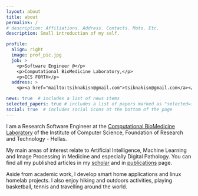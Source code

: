 ```yaml
---
layout: about
title: about
permalink: /
# description: Affiliations. Address. Contacts. Moto. Etc.
description: Small introduction of my self.

profile:
  align: right
  image: prof_pic.jpg
  job: >
    <p>Software Engineer @</p>
    <p>Computational BioMedicine Laboratory,</p>
    <p>ICS FORTH</p>
  address: >
    <p><a href="mailto:tsiknakisn@gmail.com">tsiknakisn@gmail.com</a></p>

news: true  # includes a list of news items
selected_papers: true # includes a list of papers marked as "selected={true}"
social: true  # includes social icons at the bottom of the page
---
```


I am a Research Software Engineer at the [Computational BioMedicine Laboratory](https://www.ics.forth.gr/cbml) of the Institute of Computer Science, Foundation of Research and Technology - Hellas.

My main areas of interest relate to Artificial Intelligence, Machine Learning and Image Processing in Medicine and especially Digital Pathology. You can find all my published articles in my [scholar](https://scholar.google.gr/citations?user=vWYykXgAAAAJ&hl=en) and in [publications](/articles) page.

Aside from academic work, I develop smart home applications and linux homelab projects. I also enjoy hiking and outdoors activities, playing basketball, tennis and travelling around the world.